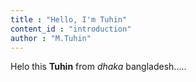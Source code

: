 ```yaml
---
title : "Hello, I'm Tuhin"
content_id : "introduction"
author : "M.Tuhin"
---
```


Helo this **Tuhin** from *dhaka* bangladesh.....
